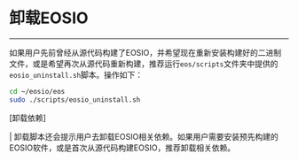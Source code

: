 # 卸载EOSIO
---

如果用户先前曾经从源代码构建了EOSIO，并希望现在重新安装构建好的二进制文件，或是希望再次从源代码重新构建，推荐运行`eos/scripts`文件夹中提供的`eosio_uninstall.sh`脚本。操作如下：


```sh
cd ~/eosio/eos
sudo ./scripts/eosio_uninstall.sh
```

[卸载依赖]

| 卸载脚本还会提示用户去卸载EOSIO相关依赖。如果用户需要安装预先构建的EOSIO软件，或是首次从源代码构建EOSIO，推荐卸载相关依赖。
